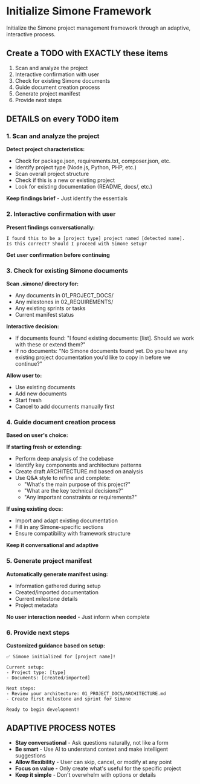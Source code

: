# Initialize Simone Framework

Initialize the Simone project management framework through an adaptive, interactive process.

## Create a TODO with EXACTLY these items

1. Scan and analyze the project
2. Interactive confirmation with user
3. Check for existing Simone documents
4. Guide document creation process
5. Generate project manifest
6. Provide next steps

## DETAILS on every TODO item

### 1. Scan and analyze the project

**Detect project characteristics:**

- Check for package.json, requirements.txt, composer.json, etc.
- Identify project type (Node.js, Python, PHP, etc.)
- Scan overall project structure
- Check if this is a new or existing project
- Look for existing documentation (README, docs/, etc.)

**Keep findings brief** - Just identify the essentials

### 2. Interactive confirmation with user

**Present findings conversationally:**

```
I found this to be a [project type] project named [detected name].
Is this correct? Should I proceed with Simone setup?
```

**Get user confirmation before continuing**

### 3. Check for existing Simone documents

**Scan .simone/ directory for:**

- Any documents in 01_PROJECT_DOCS/
- Any milestones in 02_REQUIREMENTS/
- Any existing sprints or tasks
- Current manifest status

**Interactive decision:**

- If documents found: "I found existing documents: [list]. Should we work with these or extend them?"
- If no documents: "No Simone documents found yet. Do you have any existing project documentation you'd like to copy in before we continue?"

**Allow user to:**

- Use existing documents
- Add new documents
- Start fresh
- Cancel to add documents manually first

### 4. Guide document creation process

**Based on user's choice:**

**If starting fresh or extending:**

- Perform deep analysis of the codebase
- Identify key components and architecture patterns
- Create draft ARCHITECTURE.md based on analysis
- Use Q&A style to refine and complete:
  - "What's the main purpose of this project?"
  - "What are the key technical decisions?"
  - "Any important constraints or requirements?"

**If using existing docs:**

- Import and adapt existing documentation
- Fill in any Simone-specific sections
- Ensure compatibility with framework structure

**Keep it conversational and adaptive**

### 5. Generate project manifest

**Automatically generate manifest using:**

- Information gathered during setup
- Created/imported documentation
- Current milestone details
- Project metadata

**No user interaction needed** - Just inform when complete

### 6. Provide next steps

**Customized guidance based on setup:**

```
✅ Simone initialized for [project name]!

Current setup:
- Project type: [type]
- Documents: [created/imported]

Next steps:
- Review your architecture: 01_PROJECT_DOCS/ARCHITECTURE.md
- Create first milestone and sprint for Simone

Ready to begin development!
```

## ADAPTIVE PROCESS NOTES

- **Stay conversational** - Ask questions naturally, not like a form
- **Be smart** - Use AI to understand context and make intelligent suggestions
- **Allow flexibility** - User can skip, cancel, or modify at any point
- **Focus on value** - Only create what's useful for the specific project
- **Keep it simple** - Don't overwhelm with options or details

